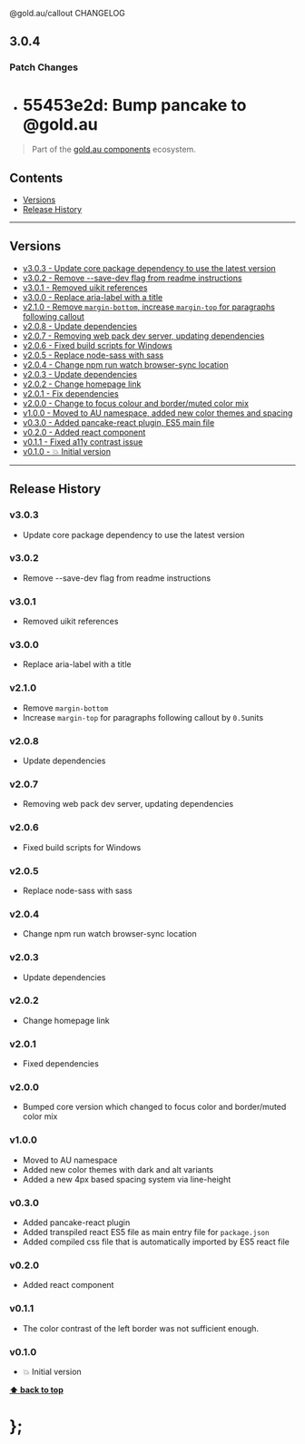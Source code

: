 @gold.au/callout CHANGELOG

## 3.0.4

### Patch Changes

- # 55453e2d: Bump pancake to @gold.au

> Part of the [gold.au components](https://github.com/designsystemau/gold-design-system/) ecosystem.

## Contents

- [Versions](#install)
- [Release History](#release-history)

---

## Versions

- [v3.0.3 - Update core package dependency to use the latest version](#v303)
- [v3.0.2 - Remove --save-dev flag from readme instructions](#v302)
- [v3.0.1 - Removed uikit references](#v301)
- [v3.0.0 - Replace aria-label with a title](#v300)
- [v2.1.0 - Remove `margin-bottom`, increase `margin-top` for paragraphs following callout](#v210)
- [v2.0.8 - Update dependencies](#v208)
- [v2.0.7 - Removing web pack dev server, updating dependencies](#v207)
- [v2.0.6 - Fixed build scripts for Windows](#v206)
- [v2.0.5 - Replace node-sass with sass](#v205)
- [v2.0.4 - Change npm run watch browser-sync location](#v204)
- [v2.0.3 - Update dependencies](#v203)
- [v2.0.2 - Change homepage link](#v202)
- [v2.0.1 - Fix dependencies](#v201)
- [v2.0.0 - Change to focus colour and border/muted color mix](#v200)
- [v1.0.0 - Moved to AU namespace, added new color themes and spacing](#v100)
- [v0.3.0 - Added pancake-react plugin, ES5 main file](#v030)
- [v0.2.0 - Added react component](#v020)
- [v0.1.1 - Fixed a11y contrast issue](#v011)
- [v0.1.0 - 💥 Initial version](#v010)

---

## Release History

### v3.0.3

- Update core package dependency to use the latest version

### v3.0.2

- Remove --save-dev flag from readme instructions

### v3.0.1

- Removed uikit references

### v3.0.0

- Replace aria-label with a title

### v2.1.0

- Remove `margin-bottom`
- Increase `margin-top` for paragraphs following callout by `0.5`units

### v2.0.8

- Update dependencies

### v2.0.7

- Removing web pack dev server, updating dependencies

### v2.0.6

- Fixed build scripts for Windows

### v2.0.5

- Replace node-sass with sass

### v2.0.4

- Change npm run watch browser-sync location

### v2.0.3

- Update dependencies

### v2.0.2

- Change homepage link

### v2.0.1

- Fixed dependencies

### v2.0.0

- Bumped core version which changed to focus color and border/muted color mix

### v1.0.0

- Moved to AU namespace
- Added new color themes with dark and alt variants
- Added a new 4px based spacing system via line-height

### v0.3.0

- Added pancake-react plugin
- Added transpiled react ES5 file as main entry file for `package.json`
- Added compiled css file that is automatically imported by ES5 react file

### v0.2.0

- Added react component

### v0.1.1

- The color contrast of the left border was not sufficient enough.

### v0.1.0

- 💥 Initial version

**[⬆ back to top](#contents)**

# };
